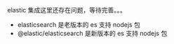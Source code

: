  elastic 集成这里还存在问题，等待完善。。。

* elasticsearch 是老版本的 es 支持 nodejs 包
* @elastic/elasticsearch 是新版本的 es 支持 nodejs 包
